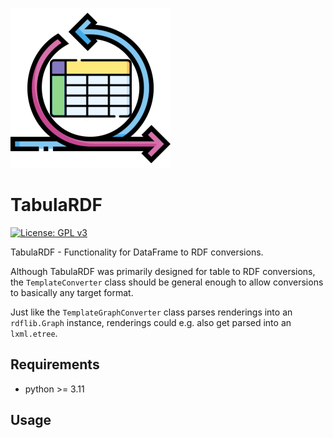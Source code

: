 ![<img src="lodkit.png" width=10% height=10%>](https://raw.githubusercontent.com/lu-pl/tabular/main/tabulardf_logo_small.png)

# TabulaRDF
[![License: GPL v3](https://img.shields.io/badge/License-GPLv3-blue.svg)](https://www.gnu.org/licenses/gpl-3.0)

TabulaRDF - Functionality for DataFrame to RDF conversions.

Although TabulaRDF was primarily designed for table to RDF conversions, the `TemplateConverter` class should be general enough to allow conversions to basically any target format.

Just like the `TemplateGraphConverter` class parses renderings into an `rdflib.Graph` instance, renderings could e.g. also get parsed into an `lxml.etree`.

## Requirements

* python >= 3.11




## Usage
<!-- TabulaR provides two main approaches for table conversions, a template-based approach using the [Jinja2](https://jinja.palletsprojects.com/) templating engine and a pure Python/callable-based approach. -->

<!-- ### Template converters -->

<!-- Template converters are based on the generic `TemplateConverter` class which allows to iterate over a dataframe and pass table data to Jinja renderings. -->

<!-- Two different render strategies are available through the `render` method and the `render_by_row` method respectively. -->

<!-- - With the `render` method, every template gets passed the entire table data as "table_data";  -->
<!--   this means that iteration must be done in the template. -->
<!-- - With the `render_by_row` method, for every row iteration the template gets passed the current row data (as "row_data") only; -->
<!--   so iteration is done at the Python level, not in the template. -->
  
<!-- #### Example -->

<!-- The following templates are designed to produce the same result using different rendering strategies. -->

<!-- Here the table iteration is done in the template: -->
<!-- ```jinja -->
<!-- {# table_template.j2 #} -->

<!-- {% for row in table_data %} -->
<!-- <book category="{{ row['category'] }}"> -->
<!--   <title>{{ row["title"] }}</title> -->
<!--   <author>{{ row["author"] }}</author> -->
<!--   <year>{{ row["year"] }}</year> -->
<!--   <price>{{ row["price"] }}</price> -->
<!-- </book> -->
<!-- {% endfor %} -->
<!-- ``` -->

<!-- This template on the other hand depends on external iteration: -->
<!-- ```jinja -->
<!-- {# row_template.j2 #} -->

<!-- <book category="{{ row_data['category'] }}"> -->
<!--   <title>{{ row_data["title"] }}</title> -->
<!--   <author>{{ row_data["author"] }}</author> -->
<!--   <year>{{ row_data["year"] }}</year> -->
<!--   <price>{{ row_data["price"] }}</price> -->
<!-- </book> -->
<!-- ``` -->

<!-- Below, `table_converter` uses the `table_template.j2` template and the `render` method and `row_converter` uses the `row_template.j2` template and the `render_by_row` method. -->

<!-- Both converters yield the same result. -->

<!-- ```python -->
<!-- table = [ -->
<!--     { -->
<!--         'category': 'programming', -->
<!--         'title': 'Fluent Python', -->
<!--         'author': 'Luciano Ramalho', -->
<!--         'year': 2022, -->
<!--         'price': 50.99 -->
<!--     }, -->
<!--     { -->
<!--         'category': 'web', -->
<!--         'title': 'Learning XML', -->
<!--         'author': 'Erik T. Ray', -->
<!--         'year': 2003, -->
<!--         'price': 39.95 -->
<!--     } -->
<!-- ] -->

<!-- df = pd.DataFrame(data=table) -->


<!-- table_converter = TemplateConverter( -->
<!--     dataframe=df, -->
<!--     template="./table_template.j2" -->
<!-- ) -->

<!-- print(table_converter.render()) -->

<!-- row_converter = TemplateConverter( -->
<!--     dataframe=df, -->
<!--     template="./row_template.j2" -->
<!-- ) -->

<!-- print("".join(row_converter.render_by_row())) -->
<!-- ``` -->

<!-- Note that `TemplateConverter` produces *plain text* which in this case happens to be XML. A custom converter subclassing `TemplateConverter` can parse renderings into arbitrary object abstractions - see the `TemplateGraphConverter` class which parses renderings into an `rdflib.Graph` instance. -->

<!-- > Obviously valid XML requires a root element; while it is easy to generate valid XML with the "table" render strategy (using the `render` method), the root element must be added externally (e.g. by passing the converter renderings to another template containing the root node or by embedding the `render_by_row` generator in another Iterable) if the "row" render strategy (using the `render_by_row` method) is used. -->

<!-- ### Python/callable converters -->
<!-- [todo] -->

<!-- ## Contribution -->

<!-- Please feel free to open issues or pull requests. -->
